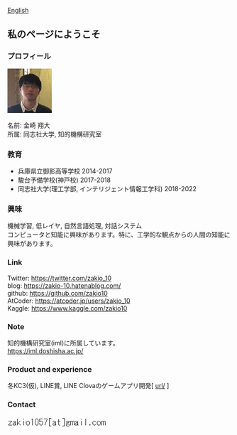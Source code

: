 <a href="../">English</a>
## 私のページにようこそ

### プロフィール
<img src="/images/profile.jpg" width="100" height="100">

名前: 金崎 翔大  
所属: 同志社大学, 知的機構研究室
### 教育
- 兵庫県立御影高等学校 2014-2017
- 駿台予備学校(神戸校) 2017-2018
- 同志社大学(理工学部, インテリジェント情報工学科) 2018-2022

### 興味
機械学習, 低レイヤ, 自然言語処理, 対話システム  
コンピュータと知能に興味があります。特に、工学的な観点からの人間の知能に興味があります。

### Link
Twitter: <a href="https://twitter.com/zakio_10">https://twitter.com/zakio_10</a>  
blog: <a href="https://zakio-10.hatenablog.com/">https://zakio-10.hatenablog.com/</a>  
github: <a href="https://github.com/zakio10">https://github.com/zakio10</a>  
AtCoder: <a href="https://atcoder.jp/users/zakio_10">https://atcoder.jp/users/zakio_10</a>  
Kaggle: <a href="https://www.kaggle.com/zakio10">https://www.kaggle.com/zakio10</a>  

### Note
知的機構研究室(iml)に所属しています。  
<a href="https://iml.doshisha.ac.jp/">https://iml.doshisha.ac.jp/</a>  

### Product and experience
冬KC3(仮), LINE賞, LINE Clovaのゲームアプリ開発[ 
<a href="https://www.facebook.com/1767384153502374/posts/2293925790848205/">url/</a> ]  

### Contact
<img src="/images/email.png">
